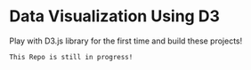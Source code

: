 # Data Visualization Using D3

Play with D3.js library for the first time and build these projects!

`This Repo is still in progress!`

